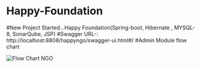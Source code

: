 # Happy-Foundation
#New Project Started...Happy Foundation(Spring-boot, Hibernate , MYSQL-8, SonarQube, JSP) 
#Swagger URL-: 
http://localhost:8808/happyngo/swagger-ui.html#/
#Admin Module flow chart


![Flow Chart NGO](https://github.com/vivekgithub1997/Happy-Foundation/assets/61921329/30e1e9b8-20fb-4c3a-923e-ad2b8b88a019)
